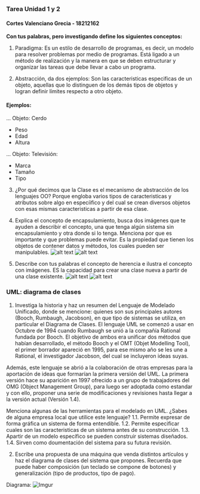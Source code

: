### Tarea Unidad 1 y 2
#### Cortes Valenciano Grecia - 18212162

**Con tus palabras, pero investigando define los siguientes conceptos:**

1. Paradigma:
Es un estilo de desarrollo de programas, es decir, un modelo para resolver problemas por medio de programas. Está ligado a un método de realización y la manera en que se deben estructurar y organizar las tareas que debe llevar a cabo un programa.

2. Abstracción, da dos ejemplos:
Son las caracteristicas especificas de un objeto, aquellas que lo distinguen de los demás tipos de objetos y logran definir límites respecto a otro objeto.

#### Ejemplos:
... Objeto: Cerdo
- Peso
- Edad
- Altura

... Objeto: Televisión:
- Marca
- Tamaño
- Tipo

3. ¿Por qué decimos que la Clase es el mecanismo de abstracción de los lenguajes OO?
Porque engloba varios tipos de caracteristicas y atributos sobre algo en especíifico y del cual se crean diversos objetos con esas mismas caracteristicas a partir de esa clase.

4. Explica el concepto de encapsulamiento, busca dos imágenes que te ayuden a describir el concepto, una que tenga algún sistema sin encapsulamiento y otra donde si lo tenga. Menciona por que es importante y que problemas puede evitar. 
Es la propiedad que tienen los objetos de contener datos y métodos, los cuales pueden ser manipulables.
![alt text](https://gbenussi.files.wordpress.com/2012/05/dibujo2.png)
![alt text](http://2.bp.blogspot.com/-h9Eb60hvfIU/UFbtHKHjCgI/AAAAAAAAAPs/yhPNwfax_30/s1600/Encapsulamiento2.jpg)

5. Describe con tus palabras el concepto de herencia e ilustra el concepto con imágenes.
ES la capacidad para crear una clase nueva a partir de una clase existente.
![alt text](https://3.bp.blogspot.com/-yRkQa_M1jB0/WLsgovvrhiI/AAAAAAAABfo/aAzD7YkDQ34zqIY73vdGFybEB8Bec8xrwCK4B/s1600/herencia.PNG)
![alt text](https://img-17.ccm2.net/OWEE9Lg8mDuWSbZcV_UZp7O2VhY=/44a281294dae41a69ebf2ad59d3583e1/ccm-encyclopedia/poo-images-animaux.gif)

### UML: diagrama de clases

1. Investiga la historia y haz un resumen del Lenguaje de Modelado Unificado, donde se mencione: quienes son sus principales autores (Booch, Rumbaugh, Jacobson), en que tipo de sistemas se utiliza, en particular el Diagrama de Clases.
El lenguaje UML se comenzó a usar en Octubre de 1994 cuando Rumbaugh se unió a la compañía Rational fundada por Booch. El objetivo de ambos era unificar dos métodos que habían desarrollado, el método Booch y el OMT (Objet Modelling Tool), el primer borrador apareció en 1995, para ese mismo año se les une a Rational, el investigador Jacobson, del cual se incluyeron ideas suyas.

Además, este lenguaje se abrió a la colaboración de otras empresas para la aportación de ideas que formarían la primera versión del UML. La primera versión hace su aparición en 1997 ofrecido a un grupo de trabajadores del OMG (Object Management Group), para luego ser adoptada como estandar y con ello, proponer una serie de modificaciones y revisiones hasta llegar a la versión actual (Versión 1.4).

 Menciona algunas de las herramientas para el modelado en UML. ¿Sabes de alguna empresa local que utilice este lenguaje?
  1.1. Permite expresar de forma gráfica un sistema de forma entendible.
  1.2. Permite especificar cuales son las caracteristicas de un sistema antes de su construcción.
  1.3. Apartir de un modelo específico se pueden construir sistemas diseñados.
  1.4. Sirven como doumentación del sistema para su futura revisión.

2. Escribe una propuesta de una máquina que venda distintos artículos y haz el diagrama de clases del sistema que propones. 
Recuerda que puede haber composición (un teclado se compone de botones) y generalización (tipo de productos, tipo de pago).

Diagrama:
![Imgur](https://i.imgur.com/slBijOI.png)
